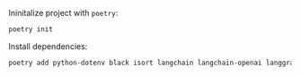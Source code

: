 

Ininitalize project with `poetry`:
```sh
poetry init
```

Install dependencies:
```sh
poetry add python-dotenv black isort langchain langchain-openai langgraph
```
